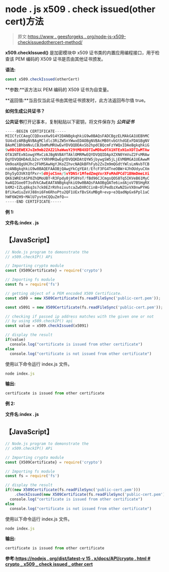 # node . js x509 . check issued(other cert)方法

> 原文:[https://www . geesforgeks . org/node-js-x509-checkissuedothercert-method/](https://www.geeksforgeeks.org/node-js-x509-checkissuedothercert-method/)

**x509.checkIssued()** 是加密模块中 x509 证书类的内置应用编程接口，用于检查该 PEM 编码的 X509 证书是否由其他证书颁发。

**语法:**

```js
const x509.checkIssued(otherCert)
```

**参数:**该方法以 PEM 编码的 X509 证书为自变量。

**返回值:**当且仅当此证书由其他证书颁发时，此方法返回布尔值 true。

**如何生成公共证书？**

**公共证书**打开记事本，复制粘贴以下密钥，将文件保存为 ***公共证书***

```js
-----BEGIN CERTIFICATE-----
MIICfzCCAegCCQDxxeXw914Y2DANBgkqhkiG9w0BAQsFADCBgzELMAkGA1UEBhMC
SU4xEzARBgNVBAgMCldlc3RiZW5nYWwxEDAOBgNVBAcMB0tvbGthdGExFDASBgNV
BAoMC1BhbmNvLCBJbmMuMRUwEwYDVQQDDAxSb2hpdCBQcmFzYWQxIDAeBgkqhkiG
9w0BCQEWEXJvZm9mb2ZAZ21haWwuY29tMB4XDTIwMDkwOTA1NTExN1oXDTIwMTAw
OTA1NTExN1owgYMxCzAJBgNVBAYTAklOMRMwEQYDVQQIDApXZXN0YmVuZ2FsMRAw
DgYDVQQHDAdLb2xrYXRhMRQwEgYDVQQKDAtQYW5jbywgSW5jLjEVMBMGA1UEAwwM
Um9oaXQgUHJhc2FkMSAwHgYJKoZIhvcNAQkBFhFyb2ZvZm9mQGdtYWlsLmNvbTCB
nzANBgkqhkiG9w0BAQEFAAOBjQAwgYkCgYEAt/EfcF3FG4TneOBWr4JhOUdyuCXm
Dhy5yO3VKtQfPxr+5d0joCSnn/5vYDNSr1MfedZmqVxrXFoMAdPCd71BNmDmeLVi
QK61WREtASP0ZhQMoUBT+R3Fpdy0jPS0YoT/fBd96CJCmgsQOS8Tq5IKVeB61MyC
kwAQ2Goe0T3sdVkCAwEAATANBgkqhkiG9w0BAQsFAAOBgQATe6ixdAjoV7BSHgRX
bXM2+IZLq8kq3s7ck0EZrRVhsivutcaZwDXRCCinB+OlPedbzXwNZGvVX0nwPYHG
BfiXwdiuZeVJ88ni6Fm6RhoPtu2QF1UExfBvSXuMBgR+evp+e3QadNpGx6Ppl1aC
hWF6W2H9+MAlU7yvtmCQQuZmfQ==
-----END CERTIFICATE-----
```

**例 1:**

**文件名:index . js**

## 【JavaScript】

```js
// Node.js program to demonstrate the 
// x509.checkIP() APi

// Importing crypto module
const {X509Certificate} = require('crypto')

// Importing fs module
const fs = require('fs')

// getting object of a PEM encoded X509 Certificate.
const x509 = new X509Certificate(fs.readFileSync('public-cert.pem'));

const x5091 = new X509Certificate(fs.readFileSync('public-cert.pem'));

// checking if passed ip address matches with the given one or not
// by using x509.checkIP() api
const value = x509.checkIssued(x5091)

// display the result
if(value)
  console.log("certificate is issued from other certificate")
else
  console.log("certificate is not issued from other certificate")
```

使用以下命令运行 index.js 文件。

```js
node index.js
```

**输出:**

```js
certificate is issued from other certificate
```

**例 2:**

**文件名:index . js**

## 【JavaScript】

```js
// Node.js program to demonstrate the 
// x509.checkIP() APi

// Importing crypto module
const {X509Certificate} = require('crypto')

// Importing fs module
const fs = require('fs')

// display the result
if((new X509Certificate(fs.readFileSync('public-cert.pem')))
    .checkIssued(new X509Certificate(fs.readFileSync('public-cert.pem'))))
  console.log("certificate is issued from other certificate")
else
  console.log("certificate is not issued from other certificate")
```

使用以下命令运行 index.js 文件。

```js
node index.js
```

**输出:**

```js
certificate is issued from other certificate
```

**参考:**[**https://nodejs . org/dist/latest-v 15 . x/docs/API/crypto . html # crypto _ x509 _ check issued _ other cert**](https://nodejs.org/dist/latest-v15.x/docs/api/crypto.html#crypto_x509_checkissued_othercert)